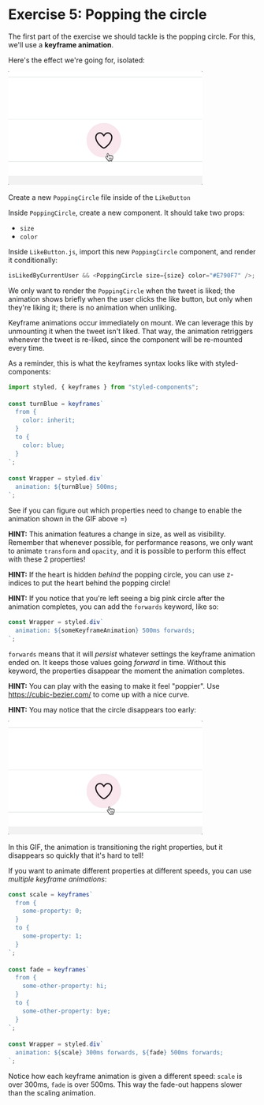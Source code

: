 # Exercise 5: Popping the circle

The first part of the exercise we should tackle is the popping circle. For this, we'll use a **keyframe animation**.

Here's the effect we're going for, isolated:

![popping circle](../__lecture/assets/pop-nice.gif)

Create a new `PoppingCircle` file inside of the `LikeButton`

Inside `PoppingCircle`, create a new component. It should take two props:

- `size`
- `color`

Inside `LikeButton.js`, import this new `PoppingCircle` component, and render it conditionally:

```js
isLikedByCurrentUser && <PoppingCircle size={size} color="#E790F7" />;
```

We only want to render the `PoppingCircle` when the tweet is liked; the animation shows briefly when the user clicks the like button, but only when they're liking it; there is no animation when unliking.

Keyframe animations occur immediately on mount. We can leverage this by unmounting it when the tweet isn't liked. That way, the animation retriggers whenever the tweet is re-liked, since the component will be re-mounted every time.

As a reminder, this is what the keyframes syntax looks like with styled-components:

```jsx
import styled, { keyframes } from "styled-components";

const turnBlue = keyframes`
  from {
    color: inherit;
  }
  to {
    color: blue;
  }
`;

const Wrapper = styled.div`
  animation: ${turnBlue} 500ms;
`;
```

See if you can figure out which properties need to change to enable the animation shown in the GIF above =)

**HINT:** This animation features a change in size, as well as visibility. Remember that whenever possible, for performance reasons, we only want to animate `transform` and `opacity`, and it is possible to perform this effect with these 2 properties!

**HINT:** If the heart is hidden _behind_ the popping circle, you can use z-indices to put the heart behind the popping circle!

**HINT:** If you notice that you're left seeing a big pink circle after the animation completes, you can add the `forwards` keyword, like so:

```js
const Wrapper = styled.div`
  animation: ${someKeyframeAnimation} 500ms forwards;
`;
```

`forwards` means that it will _persist_ whatever settings the keyframe animation ended on. It keeps those values going _forward_ in time. Without this keyword, the properties disappear the moment the animation completes.

**HINT:** You can play with the easing to make it feel "poppier". Use https://cubic-bezier.com/ to come up with a nice curve.

**HINT:** You may notice that the circle disappears too early:

![popping circle](../__lecture/assets/pop-default.gif)

In this GIF, the animation is transitioning the right properties, but it disappears so quickly that it's hard to tell!

If you want to animate different properties at different speeds, you can use _multiple keyframe animations_:

```js
const scale = keyframes`
  from {
    some-property: 0;
  }
  to {
    some-property: 1;
  }
`;

const fade = keyframes`
  from {
    some-other-property: hi;
  }
  to {
    some-other-property: bye;
  }
`;

const Wrapper = styled.div`
  animation: ${scale} 300ms forwards, ${fade} 500ms forwards;
`;
```

Notice how each keyframe animation is given a different speed: `scale` is over 300ms, `fade` is over 500ms. This way the fade-out happens slower than the scaling animation.
